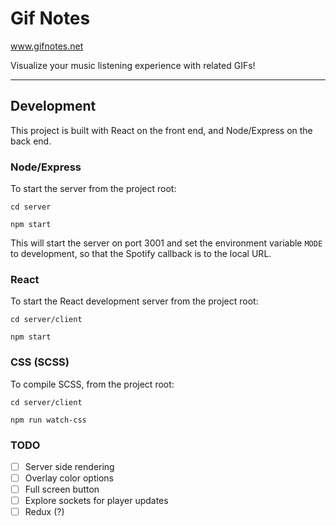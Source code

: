 # Gif Notes

www.gifnotes.net

Visualize your music listening experience with related GIFs!

----

## Development

This project is built with React on the front end, and Node/Express on the back end. 

### Node/Express

To start the server from the project root:

`cd server`

`npm start`

This will start the server on port 3001 and set the environment variable `MODE` to development, so that the Spotify callback is to the local URL.

### React

To start the React development server from the project root: 

`cd server/client`

`npm start`

### CSS (SCSS)

To compile SCSS, from the project root:

`cd server/client`

`npm run watch-css`

### TODO

- [ ] Server side rendering
- [ ] Overlay color options
- [ ] Full screen button
- [ ] Explore sockets for player updates
- [ ] Redux (?)
